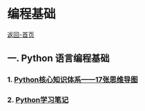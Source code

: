 # 编程基础

[返回-首页](../README.md)

## 一. Python 语言编程基础

### 1. [Python核心知识体系——17张思维导图](17MindMap.md)

### 2. [Python学习笔记](python-learning-note.md)



